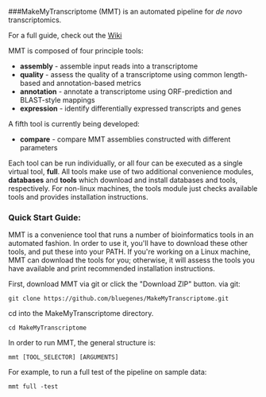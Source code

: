 ###MakeMyTranscriptome (MMT) is an automated pipeline for *de novo* transcriptomics.

For a full guide, check out the [Wiki](http://github.com/bluegenes/makeMyTranscriptome/wiki)



MMT is composed of four principle tools: 
- **assembly** - assemble input reads into a transcriptome
- **quality** - assess the quality of a transcriptome using common length-based and annotation-based metrics
- **annotation** - annotate a transcriptome using ORF-prediction and BLAST-style mappings
- **expression**  - identify differentially expressed transcripts and genes 

A fifth tool is currently being developed:
- **compare** - compare MMT assemblies constructed with different parameters

Each tool can be run individually, or all four can be executed as a single virtual tool, **full**. All tools make use of two additional convenience modules, **databases** and **tools** which download and install databases and tools, respectively. For non-linux machines, the tools module just checks available tools and provides installation instructions.


### Quick Start Guide:

MMT is a convenience tool that runs a number of bioinformatics tools in an automated fashion. In order to use it, you'll have to download these other tools, and put these into your PATH. If you're working on a Linux machine, MMT can download the tools for you; otherwise, it will assess the tools you have available and print recommended installation instructions.

First, download MMT via git or click the "Download ZIP" button.
via git:
```
git clone https://github.com/bluegenes/MakeMyTranscriptome.git
```
cd into the MakeMyTranscriptome directory.
```
cd MakeMyTranscriptome
```

In order to run MMT, the general structure is:
```
mmt [TOOL_SELECTOR] [ARGUMENTS]  
``` 

For example, to run a full test of the pipeline on sample data:
```
mmt full -test
```



